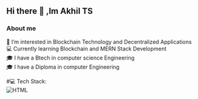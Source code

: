 ## Hi there 👋 ,Im Akhil TS
<h3>About me</h3>
👀 I’m interested in Blockchain Technology and Decentralized Applications<br>
💻 Currently learning Blockchain and MERN Stack Development<br>
🎓 I have a Btech in computer science Engineering<br>
🎓 I have a Diploma in computer Engineering<br>

#💻 Tech Stack:<br>
![HTML](https://img.shields.io/badge/HTML-%23ca7f05?logo=html5&logoColor=%2399c404
)


